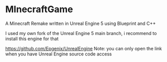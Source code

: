 # MInecraftGame
A Minecraft Remake written in Unreal Engine 5 using Blueprint and C++

I used my own fork of the Unreal Engine 5 main branch, i recommend to install this engine for that

https://github.com/Epgenix/UnrealEngine Note: you can only open the link when you have Unreal Engine source code access
